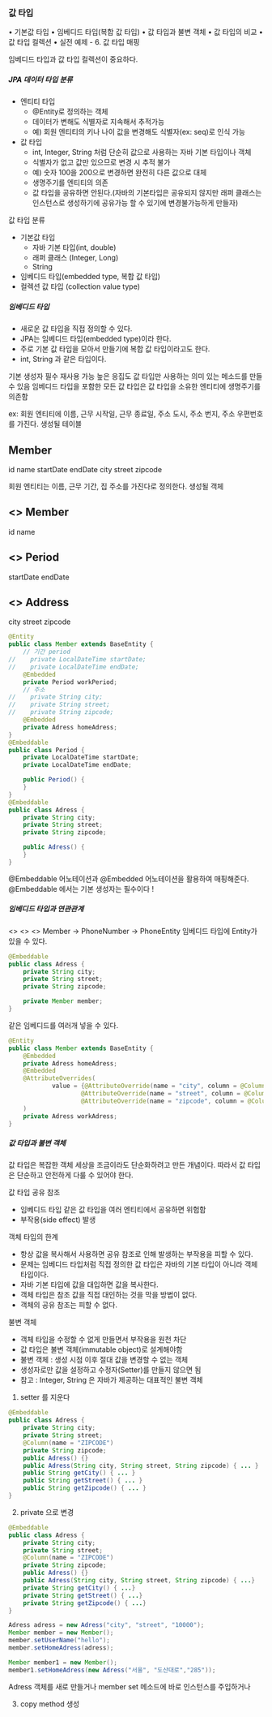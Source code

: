 ### 값 타입
• 기본값 타입
• 임베디드 타입(복합 값 타입)
• 값 타입과 불변 객체
• 값 타입의 비교
• 값 타입 컬렉션
• 실전 예제 - 6. 값 타입 매핑

임베디드 타입과 값 타입 컬렉션이 중요하다.

##### JPA 데이터 타입 분류
- 엔티티 타입
  - @Entity로 정의하는 객체
  - 데이터가 변해도 식별자로 지속해서 추적가능
  - 예) 회원 엔티티의 키나 나이 값을 변경해도 식별자(ex: seq)로 인식 가능
- 값 타입
  - int, Integer, String 처럼 단순히 값으로 사용하는 자바 기본 타입이나 객체
  - 식별자가 없고 값만 있으므로 변경 시 추적 불가
  - 예) 숫자 100을 200으로 변경하면 완전히 다른 값으로 대체
  - 생명주기를 엔티티의 의존
  - 값 타입을 공유하면 안된다.(자바의 기본타입은 공유되지 않지만 래퍼 클래스는 인스턴스로 생성하기에 공유가능 할 수 있기에 변경불가능하게 만들자)

값 타입 분류
- 기본값 타입
  - 자바 기본 타입(int, double)
  - 래퍼 클래스 (Integer, Long)
  - String
- 임베디드 타입(embedded type, 복합 값 타입)
- 컬렉션 값 타입 (collection value type)

##### 임베디드 타입
- 새로운 값 타입을 직접 정의할 수 있다.
- JPA는 임베디드 타입(embedded type)이라 한다.
- 주로 기본 값 타입을 모아서 만들기에 복합 값 타입이라고도 한다.
- int, String 과 같은 타입이다.

기본 생성자 필수
재사용 가능
높은 응집도
값 타입만 사용하는 의미 있는 메소드를 만들 수 있음
임베디드 타입을 포함한 모든 값 타입은 값 타입을 소유한 엔티티에 생명주기를 의존함

ex:
회원 엔티티에 이름, 근무 시작일, 근무 종료일, 주소 도시, 주소 번지, 주소 우편번호를 가진다.
생성될 테이블 

Member
-------
id
name
startDate
endDate
city
street
zipcode

회원 엔티티는 이름, 근무 기간, 집 주소를 가진다로 정의한다.
생성될 객체

<<Entity>>
Member
-------
id
name

<<Value Type>>
Period
-------
startDate
endDate

<<Value Type>>
Address
--------
city
street
zipcode


```java
@Entity
public class Member extends BaseEntity {
    // 기간 period
//    private LocalDateTime startDate;
//    private LocalDateTime endDate;
    @Embedded
    private Period workPeriod;
    // 주소
//    private String city;
//    private String street;
//    private String zipcode;
    @Embedded
    private Adress homeAdress;
}
@Embeddable
public class Period {
    private LocalDateTime startDate;
    private LocalDateTime endDate;

    public Period() {
    }
}
@Embeddable
public class Adress {
    private String city;
    private String street;
    private String zipcode;

    public Adress() {
    }
}
```
@Embeddable 어노테이션과 @Embedded 어노테이션을 활용하여 매핑해준다.
@Embeddable 에서는 기본 생성자는 필수이다 !

##### 임베디드 타입과 연관관계

<<Entity>>          <<Value>>             <<Entity>>
Member        ->    PhoneNumber     ->    PhoneEntity
임베디드 타입에 Entity가 있을 수 있다.
```java
@Embeddable
public class Adress {
    private String city;
    private String street;
    private String zipcode;

    private Member member;
}
```

같은 임베디드를 여러개 넣을 수 있다.
```java
@Entity
public class Member extends BaseEntity {
    @Embedded
    private Adress homeAdress;
    @Embedded
    @AttributeOverrides(
            value = {@AttributeOverride(name = "city", column = @Column(name = "work_city")),
                    @AttributeOverride(name = "street", column = @Column(name = "work_street")),
                    @AttributeOverride(name = "zipcode", column = @Column(name = "work_zipcode"))}
    )
    private Adress workAdress;
}
```

##### 값 타입과 불변 객체
값 타입은 복잡한 객체 세상을 조금이라도 단순화하려고 만든 개념이다.
따라서 값 타입은 단순하고 안전하게 다룰 수 있어야 한다.

값 타입 공유 참조
* 임베디드 타입 같은 값 타입을 여러 엔티티에서 공유하면 위험함
* 부작용(side effect) 발생

객체 타입의 한계
* 항상 값을 복사해서 사용하면 공유 참조로 인해 발생하는 부작용을 피할 수 있다.
* 문제는 임베디드 타입처럼 직접 정의한 값 타입은 자바의 기본 타입이 아니라 객체 타입이다.
* 자바 기본 타입에 값을 대입하면 값을 복사한다.
* 객체 타입은 참조 값을 직접 대인하는 것을 막을 방법이 없다.
* 객체의 공유 참조는 피할 수 없다.

불변 객체
* 객체 타입을 수정할 수 없게 만들면서 부작용을 원천 차단
* 값 타입은 불변 객체(immutable object)로 설계해야함
* 불변 객체 : 생성 시점 이후 절대 값을 변경할 수 없는 객체
* 생성자로만 값을 설정하고 수정자(Setter)를 만들지 않으면 됨
* 참고 : Integer, String 은 자바가 제공하는 대표적인 불변 객체

1. setter 를 지운다

```java
@Embeddable
public class Adress {
    private String city;
    private String street;
    @Column(name = "ZIPCODE")
    private String zipcode;
    public Adress() {}
    public Adress(String city, String street, String zipcode) { ... }
    public String getCity() { ... }
    public String getStreet() { ... }
    public String getZipcode() { ... }
}
```

2. private 으로 변경

```java
@Embeddable
public class Adress {
    private String city;
    private String street;
    @Column(name = "ZIPCODE")
    private String zipcode;
    public Adress() {}
    public Adress(String city, String street, String zipcode) { ...}
    private String getCity() { ...}
    private String getStreet() { ...}
    private String getZipcode() { ...}
}
```

```java
Adress adress = new Adress("city", "street", "10000");
Member member = new Member();
member.setUserName("hello");
member.setHomeAdress(adress);

Member member1 = new Member();
member1.setHomeAdress(new Adress("서울", "도산대로","285"));
```

Adress 객체를 새로 만들거나
member set 메소드에 바로 인스턴스를 주입하거나

3. copy method 생성









































 